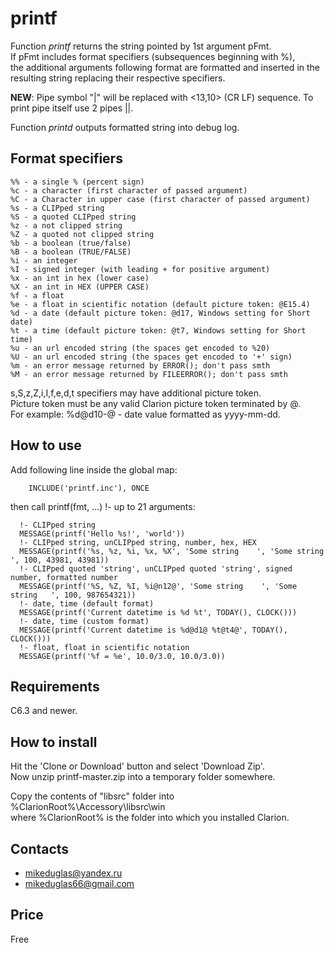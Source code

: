 # printf

Function *printf* returns the string pointed by 1st argument pFmt.  
If pFmt includes format specifiers (subsequences beginning with %),  
the additional arguments following format are formatted and inserted in the resulting string replacing their respective specifiers.  

**NEW**: Pipe symbol "|" will be replaced with <13,10> (CR LF) sequence. To print pipe itself use 2 pipes ||.

Function *printd* outputs formatted string into debug log.  
  
  
## Format specifiers
```
%% - a single % (percent sign)
%c - a character (first character of passed argument)
%C - a Character in upper case (first character of passed argument)
%s - a CLIPped string
%S - a quoted CLIPped string
%z - a not clipped string
%Z - a quoted not clipped string
%b - a boolean (true/false)
%B - a boolean (TRUE/FALSE)
%i - an integer
%I - signed integer (with leading + for positive argument)
%x - an int in hex (lower case)
%X - an int in HEX (UPPER CASE)
%f - a float
%e - a float in scientific notation (default picture token: @E15.4)
%d - a date (default picture token: @d17, Windows setting for Short date)
%t - a time (default picture token: @t7, Windows setting for Short time)
%u - an url encoded string (the spaces get encoded to %20)
%U - an url encoded string (the spaces get encoded to '+' sign)
%m - an error message returned by ERROR(); don't pass smth
%M - an error message returned by FILEERROR(); don't pass smth
```
s,S,z,Z,i,I,f,e,d,t specifiers may have additional picture token.  
Picture token must be any valid Clarion picture token terminated by @.  
For example: %d@d10-@ - date value formatted as yyyy-mm-dd.

## How to use
Add following line inside the global map:  
```
    INCLUDE('printf.inc'), ONCE
```
then call printf(fmt, ...)  !- up to 21 arguments:
```
  !- CLIPped string
  MESSAGE(printf('Hello %s!', 'world'))
  !- CLIPped string, unCLIPped string, number, hex, HEX
  MESSAGE(printf('%s, %z, %i, %x, %X', 'Some string    ', 'Some string   ', 100, 43981, 43981))
  !- CLIPped quoted 'string', unCLIPped quoted 'string', signed number, formatted number
  MESSAGE(printf('%S, %Z, %I, %i@n12@', 'Some string    ', 'Some string   ', 100, 987654321))
  !- date, time (default format)
  MESSAGE(printf('Current datetime is %d %t', TODAY(), CLOCK()))
  !- date, time (custom format)
  MESSAGE(printf('Current datetime is %d@d1@ %t@t4@', TODAY(), CLOCK()))
  !- float, float in scientific notation
  MESSAGE(printf('%f = %e', 10.0/3.0, 10.0/3.0))
```

## Requirements  
C6.3 and newer.

## How to install
Hit the 'Clone or Download' button and select 'Download Zip'.  
Now unzip printf-master.zip into a temporary folder somewhere.

Copy the contents of "libsrc" folder into %ClarionRoot%\Accessory\libsrc\win  
where %ClarionRoot% is the folder into which you installed Clarion.

## Contacts
- <mikeduglas@yandex.ru>
- <mikeduglas66@gmail.com>

## Price
Free

